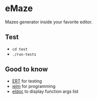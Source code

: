 # eMaze

Mazes generator inside your favorite editor.

## Test

* `cd test`
* `./run-tests`

## Good to know

* [ERT](https://www.gnu.org/software/emacs/manual/ert.html) for testing
* [ielm](https://www.emacswiki.org/emacs/InferiorEmacsLispMode) for programming
* [eldoc](https://www.emacswiki.org/emacs/ElDoc) to display function args list
